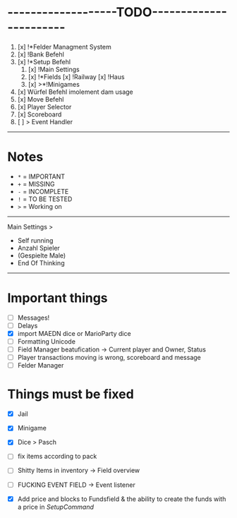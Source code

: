 # -------------------TODO-----------------------1. [x] !*Felder Managment System2. [x] !Bank Befehl3. [x] !*Setup Befehl    1. [x] !Main Settings   	2. [x] !*Fields        [x] !Railway        [x] !Haus    3. [x] >*!Minigames4. [x] Würfel Befehl imolement dam usage 5. [x] Move Befehl6. [x] Player Selector7. [x] Scoreboard8. [ ] > Event Handler---# Notes- `*` = IMPORTANT- `+` = MISSING- `-` = INCOMPLETE- `!` = TO BE TESTED- `>` = Working on---Main Settings >  - Self running  - Anzahl Spieler  - (Gespielte Male)  - End Of Thinking  ---# Important things- [ ] Messages!- [ ] Delays- [x] import MAEDN dice or MarioParty dice- [ ] Formatting Unicode- [ ] Field Manager beatufication -> Current player and Owner, Status- [ ] Player transactions moving is wrong, scoreboard and message- [ ] Felder Manager# Things must be fixed- [x] Jail- [x] Minigame- [x] Dice > Pasch- [ ] fix items according to pack- [ ] Shitty Items in inventory -> Field overview- [ ] FUCKING EVENT FIELD -> Event listener- [x] Add price and blocks to Fundsfield & the ability to create the funds with a price in _SetupCommand_